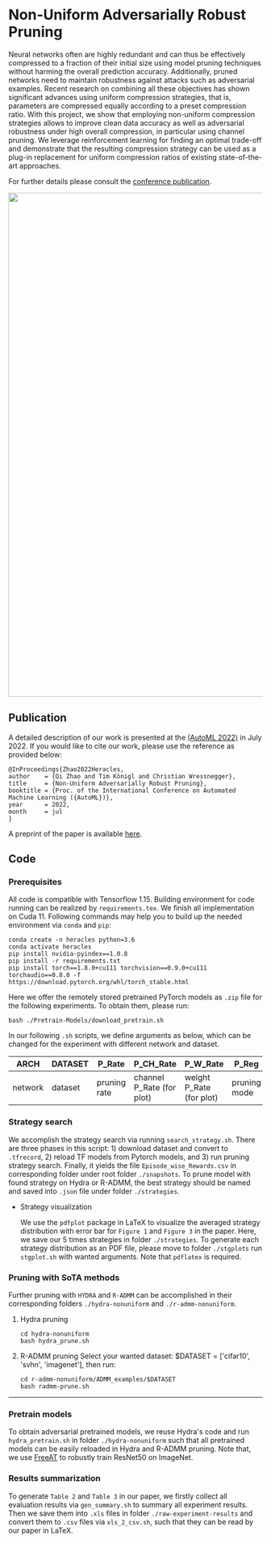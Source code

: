 # Non-Uniform Adversarially Robust Pruning

Neural networks often are highly redundant and can thus be effectively compressed to a fraction of their initial size 
using model pruning techniques without harming the overall prediction accuracy. Additionally, pruned networks need to 
maintain robustness against attacks such as adversarial examples. Recent research on combining all these objectives has 
shown significant advances using uniform compression strategies, that is, parameters are compressed equally according 
to a preset compression ratio. With this project, we show that employing non-uniform compression strategies allows to 
improve clean data accuracy as well as adversarial robustness under high overall compression, in particular using 
channel pruning. We leverage reinforcement learning for finding an optimal trade-off and demonstrate that the resulting 
compression strategy can be used as a plug-in replacement for uniform compression ratios of existing state-of-the-art 
approaches.

For further details please consult the [conference publication](https://intellisec.de/pubs/2022-automl.pdf).

<img src="https://intellisec.de/research/heracles/overview.svg" width="1000" /><br />


## Publication
A detailed description of our work is presented at the [(AutoML 2022)](https://2023.automl.cc/) in July 2022. If you 
would like to cite our work, please use the reference as provided below:

```
@InProceedings{Zhao2022Heracles,
author    = {Qi Zhao and Tim Königl and Christian Wressnegger},
title     = {Non-Uniform Adversarially Robust Pruning},
booktitle = {Proc. of the International Conference on Automated
Machine Learning ({AutoML})},
year      = 2022,
month     = jul
}
```

A preprint of the paper is available [here]([https://intellisec.de/pubs/2022-automl.pdf]).

## Code

### Prerequisites
All code is compatible with Tensorflow 1.15. Building environment for code running can be realized by `requirements.tex`. We finish all implementation on Cuda 11. Following commands may help you to build up the needed environment via `conda` and `pip`:
```
conda create -n heracles python=3.6
conda activate heracles
pip install nvidia-pyindex==1.0.8
pip install -r requirements.txt
pip install torch==1.8.0+cu111 torchvision==0.9.0+cu111 torchaudio==0.8.0 -f https://download.pytorch.org/whl/torch_stable.html
```

Here we offer the remotely stored pretrained PyTorch models as `.zip` file for the following experiments. To obtain them, please run:
```
bash ./Pretrain-Models/download_pretrain.sh
```

In our following `.sh` scripts, we define arguments as below, which can be changed for the experiment with different network and dataset. 
   
| ARCH   | DATASET | P_Rate       | P_CH_Rate               | P_W_Rate               |P_Reg         | STG_ID      | GPU    |
|--------|---------|--------------|-------------------------|------------------------|--------------|-------------|--------|
|network | dataset | pruning rate |channel P_Rate (for plot)|weight P_Rate (for plot)| pruning mode | strategy id | gpu id |

### Strategy search
We accomplish the strategy search via running `search_strategy.sh`. There are three phases in this script: 1) download dataset and convert to `.tfrecord`, 2) reload TF models from Pytorch models, and 3) run pruning strategy search. Finally, it yields the file ```Episode_wise_Rewards.csv``` in corresponding folder under root folder `./snapshots`. To prune model with found strategy on Hydra or R-ADMM, the best strategy should be named and saved into `.json` file under folder `./strategies`. 


* Strategy visualization
  
  We use the `pdfplot` package in LaTeX to visualize the averaged strategy distribution with error bar for `Figure 1` and `Figure 3` in the paper. Here, we save our 5 times strategies in folder `./strategies`. To generate each strategy distribution as an PDF file, please move to folder `./stgplots` run `stgplot.sh` with wanted arguments. Note that `pdflatex` is required.


### Pruning with SoTA methods
Further pruning with `HYDRA` and `R-ADMM` can be accomplished in their corresponding folders `./hydra-nonuniform` and `./r-admm-nonuniform`.

1. Hydra pruning
   ```
   cd hydra-nonuniform
   bash hydra_prune.sh
   ``` 
   
2. R-ADMM pruning
   Select your wanted dataset: $DATASET = ['cifar10', 'svhn', 'imagenet'], then run:
   ```
   cd r-admm-nonuniform/ADMM_examples/$DATASET
   bash radmm-prune.sh
   ```

---

### Pretrain models
To obtain adversarial pretrained models, we reuse Hydra's code and run `hydra_pretrain.sh` in folder `./hydra-nonuniform` such that all pretrained models can be easily reloaded in Hydra and R-ADMM pruning. Note that, we use [FreeAT](https://arxiv.org/pdf/1904.12843.pdf) to robustly train ResNet50 on ImageNet.


### Results summarization
To generate `Table 2` and `Table 3` in our paper, we firstly collect all evaluation results via `gen_summary.sh` to summary all experiment results. Then we save them into `.xls` files in folder `./raw-experiment-results` and convert them to `.csv` files via `xls_2_csv.sh`, such that they can be read by our paper in LaTeX.

